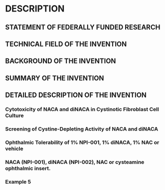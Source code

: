 # DESCRIPTION

## STATEMENT OF FEDERALLY FUNDED RESEARCH

## TECHNICAL FIELD OF THE INVENTION

## BACKGROUND OF THE INVENTION

## SUMMARY OF THE INVENTION

## DETAILED DESCRIPTION OF THE INVENTION

### Cytotoxicity of NACA and diNACA in Cystinotic Fibroblast Cell Culture

### Screening of Cystine-Depleting Activity of NACA and diNACA

### Ophthalmic Tolerability of 1% NPI-001, 1% diNACA, 1% NAC or vehicle

### NACA (NPI-001), diNACA (NPI-002), NAC or cysteamine ophthalmic insert.

### Example 5

